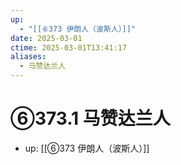 ```yaml
---
up:
  - "[[⑥373 伊朗人（波斯人）]]"
date: 2025-03-01
ctime: 2025-03-01T13:41:17
aliases:
  - 马赞达兰人
---
```


# ⑥373.1 马赞达兰人

- up: [[⑥373 伊朗人（波斯人）]]
